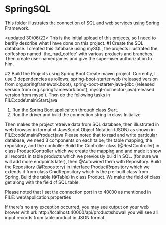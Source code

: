 # SpringSQL
This folder illustrates the connection of SQL and web services using Spring Framework.


<updated 30/06/22>
This is the initial upload of this projects, so I need to berifly describe what I have done on this project.
#1 Create the SQL database.
  I created this database using mySQL, the projects illustrated the coffeshop named 'the_mad_coffee' with various products and branches. Then create user named james and give the super-user authorization to him.

#2 Build the Projects using Spring Boot
  Create maven project. Currently, I use 3 dependencies as follows;  spring-boot-starter-web (released version from org.springframework.boot), 
                                                                          spring-boot-starter-java-jdbc (released version from org.springframework.boot),
                                                                          mysql-connector-java(released version from mysql).
  Then do the following tasks in FILE:code\main\Start.java
  1. Run the Spring Boot applicaiton through class Start.
  2. Run the driver and build the connection string in class Initialize
  
  Then makes the project retreive data from SQL database, then illustrated in web browser in format of JavsScript Object Notation (JSON) as shown in FILE:code\main\Product.java
  Please noted that to read and write particular database, we need 3 components on each talbe; the table mapping, the repository, and the controller
  Build the Controller class (@RestController) in class ProductController which we create the mapping and and made it show all records in table products which we previously build in SQL. (for sure we will add more endpoints later), then @Autowired them with Repository.
  Build the Repository (@Repository) in interface ProductRepository which we extends it from class CrudRepository which is the pre-built class from Spring.
  Build the table (@Table) in class Product. We make the field of class get along with the field of SQL table.
  
  Please noted that I set the connection port in to 40000 as mentioned in FILE: web\application.properties
  
  If there's no any exception occurred, you may see output on your web brower with url: http://localhost:40000/api/product/showall you will see all input records from table product in JSON format.
